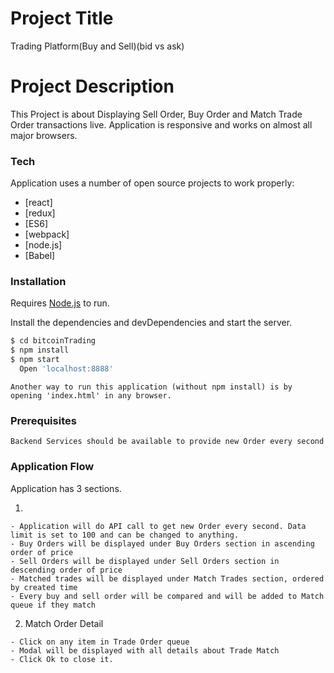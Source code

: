 # Project Title

Trading Platform(Buy and Sell)(bid vs ask)

# Project Description

This Project is about Displaying Sell Order, Buy Order and Match Trade Order transactions live.
Application is responsive and works on almost all major browsers.

### Tech

Application uses a number of open source projects to work properly:

* [react]
* [redux]
* [ES6]
* [webpack]
* [node.js]
* [Babel]


### Installation

Requires [Node.js](https://nodejs.org/) to run.

Install the dependencies and devDependencies and start the server.

```sh
$ cd bitcoinTrading
$ npm install
$ npm start
  Open 'localhost:8888'
```

```
Another way to run this application (without npm install) is by opening 'index.html' in any browser.
```

### Prerequisites
 
```
Backend Services should be available to provide new Order every second
```

### Application Flow

Application has 3 sections. 

1. 
```
- Application will do API call to get new Order every second. Data limit is set to 100 and can be changed to anything.
- Buy Orders will be displayed under Buy Orders section in ascending order of price
- Sell Orders will be displayed under Sell Orders section in descending order of price
- Matched trades will be displayed under Match Trades section, ordered by created time
- Every buy and sell order will be compared and will be added to Match queue if they match

```
2. Match Order Detail
```
- Click on any item in Trade Order queue
- Modal will be displayed with all details about Trade Match
- Click Ok to close it.

```